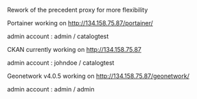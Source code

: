 Rework of the precedent proxy for more flexibility

Portainer working on http://134.158.75.87/portainer/

admin account : admin / catalogtest

CKAN currently working on http://134.158.75.87

admin account : johndoe / catalogtest

Geonetwork v4.0.5 working on http://134.158.75.87/geonetwork/

admin account : admin / admin